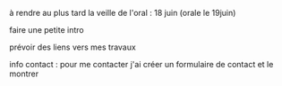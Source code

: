 à rendre au plus tard la veille de l'oral : 18 juin (orale le 19juin)

faire une petite intro

prévoir des liens vers mes travaux

info contact : pour me contacter j'ai créer un formulaire de contact et le montrer